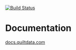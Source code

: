 [![Build Status](https://travis-ci.org/quiltdata/quilt.svg?branch=master)](https://travis-ci.org/quiltdata/quilt)

# Documentation
[docs.quiltdata.com](https://docs.quiltdata.com)
